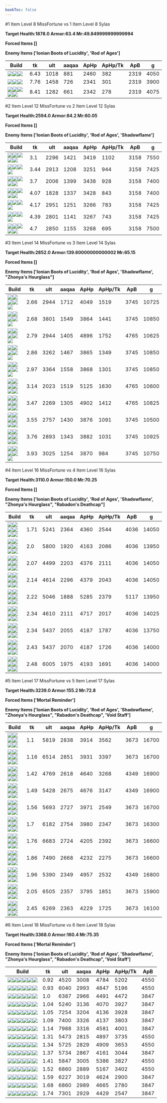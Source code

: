```yaml
---
bookToc: false
---
```


#1 Item Level 8 MissFortune vs 1 Item Level 8 Sylas

**Target Health:1878.0 Armor:63.4 Mr:49.849999999999994**


**Forced Items []**


**Enemy Items ['Ionian Boots of Lucidity', 'Rod of Ages']**




Build | tk | ult | aaqaa |ApHp | ApHp/Tk | ApB | g
-|-|-|-|-|-|-|-
![](/item/3153.png)![](/item/1001.png)![](/item/1055.png)|6.43|1018|881|2460|382|2319|4050
![](/item/3142.png)![](/item/1055.png)![](/item/1036.png)|7.76|1458|726|2341|301|2319|3900
![](/item/3006.png)![](/item/1055.png)![](/item/1038.png)![](/item/1037.png)![](/item/1036.png)|8.41|1282|661|2342|278|2319|4075




























































#2 Item Level 12 MissFortune vs 2 Item Level 12 Sylas

**Target Health:2594.0 Armor:84.2 Mr:60.05**


**Forced Items []**


**Enemy Items ['Ionian Boots of Lucidity', 'Rod of Ages', 'Shadowflame']**




Build | tk | ult | aaqaa |ApHp | ApHp/Tk | ApB | g
-|-|-|-|-|-|-|-
![](/item/3153.png)![](/item/3142.png)![](/item/1055.png)![](/item/1036.png)![](/item/1036.png)|3.1|2296|1421|3419|1102|3158|7550
![](/item/3142.png)![](/item/6676.png)![](/item/1055.png)![](/item/1037.png)|3.44|2913|1208|3251|944|3158|7425
![](/item/3153.png)![](/item/3036.png)![](/item/1001.png)![](/item/1055.png)![](/item/1036.png)|3.7|2006|1399|3438|928|3158|7400
![](/item/3153.png)![](/item/3095.png)![](/item/1001.png)![](/item/1055.png)![](/item/1036.png)|4.07|1828|1337|3428|843|3158|7400
![](/item/3142.png)![](/item/3036.png)![](/item/1055.png)![](/item/1037.png)|4.17|2951|1251|3266|783|3158|7425
![](/item/3142.png)![](/item/6696.png)![](/item/1055.png)![](/item/1037.png)|4.39|2801|1141|3267|743|3158|7425
![](/item/3142.png)![](/item/3179.png)![](/item/1055.png)![](/item/1038.png)![](/item/1036.png)|4.7|2850|1155|3268|695|3158|7500




























































#3 Item Level 14 MissFortune vs 3 Item Level 14 Sylas

**Target Health:2852.0 Armor:139.60000000000002 Mr:65.15**


**Forced Items []**


**Enemy Items ['Ionian Boots of Lucidity', 'Rod of Ages', 'Shadowflame', "Zhonya's Hourglass"]**




Build | tk | ult | aaqaa |ApHp | ApHp/Tk | ApB | g
-|-|-|-|-|-|-|-
![](/item/3153.png)![](/item/3142.png)![](/item/3036.png)![](/item/1055.png)![](/item/1037.png)|2.66|2944|1712|4049|1519|3745|10725
![](/item/3142.png)![](/item/6676.png)![](/item/3036.png)![](/item/1055.png)![](/item/1038.png)|2.68|3801|1549|3864|1441|3745|10850
![](/item/3142.png)![](/item/3036.png)![](/item/3091.png)![](/item/1055.png)![](/item/1037.png)|2.79|2944|1405|4896|1752|4765|10625
![](/item/3142.png)![](/item/3036.png)![](/item/3087.png)![](/item/1055.png)![](/item/1038.png)|2.86|3262|1467|3865|1349|3745|10850
![](/item/3142.png)![](/item/3036.png)![](/item/3095.png)![](/item/1055.png)![](/item/1038.png)|2.97|3364|1558|3868|1301|3745|10850
![](/item/3153.png)![](/item/3036.png)![](/item/3091.png)![](/item/1001.png)![](/item/1055.png)![](/item/1036.png)|3.14|2023|1519|5125|1630|4765|10600
![](/item/3036.png)![](/item/3087.png)![](/item/3091.png)![](/item/1001.png)![](/item/1055.png)![](/item/1037.png)|3.47|2269|1305|4902|1412|4765|10825
![](/item/3036.png)![](/item/3095.png)![](/item/3031.png)![](/item/1001.png)![](/item/1055.png)![](/item/1036.png)|3.55|2757|1430|3876|1091|3745|10500
![](/item/3036.png)![](/item/3508.png)![](/item/3031.png)![](/item/1001.png)![](/item/1055.png)![](/item/1037.png)|3.76|2893|1343|3882|1031|3745|10925
![](/item/3142.png)![](/item/6696.png)![](/item/3004.png)![](/item/1055.png)![](/item/1038.png)|3.93|3025|1254|3870|984|3745|10750




























































#4 Item Level 16 MissFortune vs 4 Item Level 16 Sylas

**Target Health:3110.0 Armor:150.0 Mr:70.25**


**Forced Items []**


**Enemy Items ['Ionian Boots of Lucidity', 'Rod of Ages', 'Shadowflame', "Zhonya's Hourglass", "Rabadon's Deathcap"]**




Build | tk | ult | aaqaa |ApHp | ApHp/Tk | ApB | g
-|-|-|-|-|-|-|-
![](/item/3153.png)![](/item/3142.png)![](/item/3036.png)![](/item/6676.png)![](/item/1038.png)![](/item/1036.png)|1.71|5241|2364|4360|2544|4036|14050
![](/item/3142.png)![](/item/6676.png)![](/item/6694.png)![](/item/6696.png)![](/item/1038.png)![](/item/1036.png)|2.0|5800|1920|4163|2086|4036|13950
![](/item/3153.png)![](/item/3142.png)![](/item/3036.png)![](/item/3087.png)![](/item/1038.png)![](/item/1036.png)|2.07|4499|2203|4376|2111|4036|14050
![](/item/3153.png)![](/item/3142.png)![](/item/3036.png)![](/item/3095.png)![](/item/1038.png)![](/item/1036.png)|2.14|4614|2296|4379|2043|4036|14050
![](/item/3142.png)![](/item/3036.png)![](/item/3091.png)![](/item/6696.png)![](/item/1038.png)![](/item/1036.png)|2.22|5046|1888|5285|2379|5117|13950
![](/item/3153.png)![](/item/3142.png)![](/item/3036.png)![](/item/3074.png)![](/item/1037.png)![](/item/1036.png)|2.34|4610|2111|4717|2017|4036|14025
![](/item/3142.png)![](/item/3036.png)![](/item/3095.png)![](/item/6696.png)![](/item/1038.png)![](/item/1036.png)|2.34|5437|2055|4187|1787|4036|13750
![](/item/3142.png)![](/item/3036.png)![](/item/3095.png)![](/item/3179.png)![](/item/1038.png)![](/item/1038.png)|2.43|5437|2070|4187|1726|4036|14000
![](/item/3142.png)![](/item/3036.png)![](/item/3179.png)![](/item/6696.png)![](/item/1038.png)![](/item/1038.png)|2.48|6005|1975|4193|1691|4036|14000




























































#5 Item Level 17 MissFortune vs 5 Item Level 17 Sylas

**Target Health:3239.0 Armor:155.2 Mr:72.8**


**Forced Items ['Mortal Reminder']**


**Enemy Items ['Ionian Boots of Lucidity', 'Rod of Ages', 'Shadowflame', "Zhonya's Hourglass", "Rabadon's Deathcap", 'Void Staff']**




Build | tk | ult | aaqaa |ApHp | ApHp/Tk | ApB | g
-|-|-|-|-|-|-|-
![](/item/3153.png)![](/item/3142.png)![](/item/3095.png)![](/item/3033.png)![](/item/6676.png)![](/item/1038.png)|1.1|5819|2838|3914|3562|3673|16700
![](/item/3153.png)![](/item/3142.png)![](/item/3033.png)![](/item/6676.png)![](/item/6696.png)![](/item/1038.png)|1.16|6514|2851|3931|3397|3673|16700
![](/item/3153.png)![](/item/3142.png)![](/item/3091.png)![](/item/3033.png)![](/item/3095.png)![](/item/1038.png)|1.42|4769|2618|4640|3268|4349|16900
![](/item/3153.png)![](/item/3142.png)![](/item/3091.png)![](/item/3033.png)![](/item/6676.png)![](/item/1038.png)|1.49|5428|2675|4676|3147|4349|16900
![](/item/3153.png)![](/item/3142.png)![](/item/3087.png)![](/item/3033.png)![](/item/6676.png)![](/item/1038.png)|1.56|5693|2727|3971|2549|3673|16700
![](/item/3153.png)![](/item/3142.png)![](/item/3033.png)![](/item/6676.png)![](/item/6695.png)![](/item/1038.png)|1.7|6182|2754|3980|2347|3673|16300
![](/item/3142.png)![](/item/6676.png)![](/item/3072.png)![](/item/3033.png)![](/item/3095.png)![](/item/1038.png)|1.76|6683|2724|4205|2392|3673|16600
![](/item/3142.png)![](/item/6676.png)![](/item/3072.png)![](/item/3033.png)![](/item/6696.png)![](/item/1038.png)|1.86|7490|2668|4232|2275|3673|16600
![](/item/3142.png)![](/item/3072.png)![](/item/3033.png)![](/item/3087.png)![](/item/3091.png)![](/item/1038.png)|1.96|5390|2349|4957|2532|4349|16800
![](/item/3142.png)![](/item/6696.png)![](/item/3004.png)![](/item/3033.png)![](/item/6695.png)![](/item/1038.png)|2.05|6505|2357|3795|1851|3673|15900
![](/item/3142.png)![](/item/3004.png)![](/item/3033.png)![](/item/3072.png)![](/item/6695.png)![](/item/1038.png)|2.45|6269|2363|4229|1725|3673|16100




























































#6 Item Level 18 MissFortune vs 6 Item Level 18 Sylas

**Target Health:3368.0 Armor:160.4 Mr:75.35**


**Forced Items ['Mortal Reminder']**


**Enemy Items ['Ionian Boots of Lucidity', 'Rod of Ages', 'Shadowflame', "Zhonya's Hourglass", "Rabadon's Deathcap", 'Void Staff']**




Build | tk | ult | aaqaa |ApHp | ApHp/Tk | ApB
-|-|-|-|-|-|-
![](/item/3153.png)![](/item/3095.png)![](/item/3091.png)![](/item/3033.png)![](/item/6676.png)![](/item/6671.png)|0.92|4520|3008|4784|5202|4550
![](/item/3153.png)![](/item/3142.png)![](/item/3091.png)![](/item/3033.png)![](/item/6676.png)![](/item/3087.png)|0.93|6040|2993|4847|5196|4550
![](/item/3153.png)![](/item/3142.png)![](/item/3072.png)![](/item/3033.png)![](/item/3085.png)![](/item/6676.png)|1.0|6387|2966|4491|4472|3847
![](/item/3153.png)![](/item/3095.png)![](/item/3033.png)![](/item/6676.png)![](/item/6696.png)![](/item/6671.png)|1.04|5240|3136|4070|3927|3847
![](/item/3153.png)![](/item/3142.png)![](/item/3033.png)![](/item/6676.png)![](/item/6696.png)![](/item/3087.png)|1.05|7254|3204|4136|3928|3847
![](/item/3153.png)![](/item/3142.png)![](/item/3095.png)![](/item/3033.png)![](/item/6676.png)![](/item/6696.png)|1.09|7400|3326|4137|3803|3847
![](/item/3153.png)![](/item/3142.png)![](/item/3033.png)![](/item/6676.png)![](/item/6696.png)![](/item/3072.png)|1.14|7988|3316|4581|4001|3847
![](/item/3153.png)![](/item/3142.png)![](/item/3091.png)![](/item/3033.png)![](/item/6676.png)![](/item/3085.png)|1.31|5473|2815|4897|3735|4550
![](/item/3153.png)![](/item/3142.png)![](/item/3091.png)![](/item/3033.png)![](/item/6676.png)![](/item/3046.png)|1.34|5725|2829|4909|3653|4550
![](/item/3153.png)![](/item/3142.png)![](/item/3087.png)![](/item/3033.png)![](/item/6676.png)![](/item/3085.png)|1.37|5734|2867|4161|3044|3847
![](/item/3153.png)![](/item/3142.png)![](/item/3091.png)![](/item/3033.png)![](/item/3095.png)![](/item/3072.png)|1.41|5847|3005|5386|3827|4550
![](/item/3142.png)![](/item/6696.png)![](/item/3072.png)![](/item/3033.png)![](/item/3091.png)![](/item/3095.png)|1.52|6860|2889|5167|3402|4550
![](/item/3153.png)![](/item/3142.png)![](/item/3072.png)![](/item/3033.png)![](/item/3095.png)![](/item/3508.png)|1.59|6227|3019|4624|2900|3847
![](/item/3153.png)![](/item/3142.png)![](/item/3072.png)![](/item/3033.png)![](/item/3508.png)![](/item/6696.png)|1.68|6860|2989|4665|2780|3847
![](/item/3142.png)![](/item/6696.png)![](/item/3072.png)![](/item/3033.png)![](/item/3095.png)![](/item/3508.png)|1.74|7301|2929|4429|2547|3847




























































